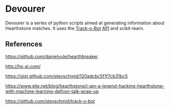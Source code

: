 Devourer 
=========================

Devourer is a series of python scripts aimed at generating information about Hearthstone matches. It uses the [Track-o-Bot](https://github.com/stevschmid/track-o-bot) [API](https://gist.github.com/stevschmid/120adcbc5f1f7cb31bc5) and scikit-learn. 

References
---------------------
https://github.com/danielyule/hearthbreaker

http://hs-ai.com/

https://gist.github.com/stevschmid/120adcbc5f1f7cb31bc5

https://www.elie.net/blog/hearthstone/i-am-a-legend-hacking-hearthstone-with-machine-learning-defcon-talk-wrap-up

https://github.com/stevschmid/track-o-bot
